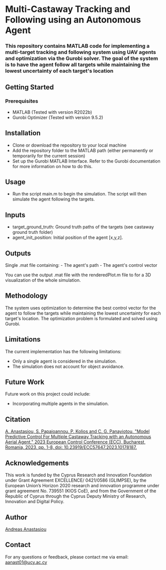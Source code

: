 # Multi-Castaway Tracking and Following using an Autonomous Agent
### This repository contains MATLAB code for implementing a multi-target tracking and following system using UAV agents and optimization via the Gurobi solver. The goal of the system is to have the agent follow all targets while maintaining the lowest uncertainty of each target's location

## Getting Started
### Prerequisites
 - MATLAB (Tested with version R2022b)
 - Gurobi Optimizer (Tested with version 9.5.2)

## Installation
 - Clone or download the repository to your local machine
 - Add the repository folder to the MATLAB path (either permanently or temporarily for the current session)
 - Set up the Gurobi MATLAB Interface. Refer to the Gurobi documentation for more information on how to do this.

## Usage
 - Run the script main.m to begin the simulation.
The script will then simulate the agent following the targets.

## Inputs
 - target_ground_truth: Ground truth paths of the targets (see castaway ground truth folder)
 - agent_init_position: Initial position of the agent [x,y,z].

## Outputs
 Single .mat file containing:
	- The agent's path
	- The agent's control vector

You can use the output .mat file with the renderedPlot.m file to for a 3D visualization of the whole simulation.

## Methodology
The system uses optimization to determine the best control vector for the agent to follow the targets while maintaining the lowest uncertainty for each target's location. The optimization problem is formulated and solved using Gurobi.

## Limitations
The current implementation has the following limitations:
 - Only a single agent is considered in the simulation.
 - The simulation does not account for object avoidance.

## Future Work
Future work on this project could include:
 - Incorporating multiple agents in the simulation.

## Citation
[A. Anastasiou, S. Papaioannou, P. Kolios and C. G. Panayiotou, "Model Predictive Control For Multiple Castaway Tracking with an Autonomous Aerial Agent," 2023 European Control Conference (ECC), Bucharest, Romania, 2023, pp. 1-8, doi: 10.23919/ECC57647.2023.10178187.](https://ieeexplore.ieee.org/document/10178187)

## Acknowledgements
This work is funded by the Cyprus Research and
Innovation Foundation under Grant Agreement EXCELLENCE/
0421/0586 (GLIMPSE), by the European Union’s
Horizon 2020 research and innovation programme under
grant agreement No. 739551 (KIOS CoE), and from the
Government of the Republic of Cyprus through the Cyprus
Deputy Ministry of Research, Innovation and Digital Policy.

## Author
[Andreas Anastasiou](https://github.com/aanast01)

## Contact
For any questions or feedback, please contact me via email: aanast01@ucy.ac.cy
